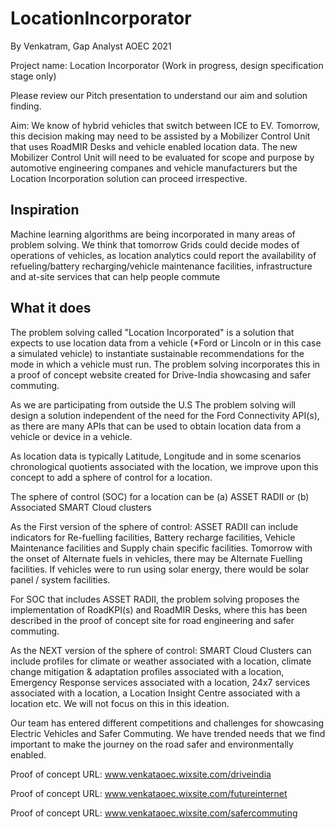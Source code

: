 # LocationIncorporator
By Venkatram, Gap Analyst AOEC 2021

Project name: Location Incorporator (Work in progress, design specification stage only)

Please review our Pitch presentation to understand our aim and solution finding.

Aim: We know of hybrid vehicles that switch between ICE to EV. Tomorrow, this decision making may need to be assisted by a Mobilizer Control Unit that uses RoadMIR Desks and vehicle enabled location data. The new Mobilizer Control Unit will need to be evaluated for scope and purpose by automotive engineering companes and vehicle manufacturers but the Location Incorporation solution can proceed irrespective.

## Inspiration
Machine learning algorithms are being incorporated in many areas of problem solving. We think that tomorrow Grids could decide modes of operations of vehicles, as location analytics could report the availability of refueling/battery recharging/vehicle maintenance facilities, infrastructure and at-site services that can help people commute 

## What it does
The problem solving called "Location Incorporated" is a solution that expects to use location data from a vehicle (*Ford or Lincoln or in this case a simulated vehicle) to instantiate sustainable recommendations for the mode in which a vehicle must run. The problem solving incorporates this in a proof of concept website created for Drive-India showcasing and safer commuting.

As we are participating from outside the U.S 
The problem solving will design a solution independent of the need for the Ford Connectivity API(s), as there are many APIs that can be used to obtain location data from a vehicle or device in a vehicle.

As location data is typically Latitude, Longitude and in some scenarios chronological quotients associated with the location, we improve upon this concept to add a sphere of control for a location.

The sphere of control (SOC) for a location can be (a) ASSET RADII or (b) Associated SMART Cloud clusters

As the First version of the sphere of control: ASSET RADII can include indicators for Re-fuelling facilities, Battery recharge facilities, Vehicle Maintenance facilities and Supply chain specific facilities. Tomorrow with the onset of Alternate fuels in vehicles, there may be Alternate Fuelling facilities. If vehicles were to run using solar energy, there would be solar panel / system facilities.

For SOC that includes ASSET RADII, the problem solving proposes the implementation of RoadKPI(s) and RoadMIR  Desks, where this has been described in the proof of concept site for road engineering and safer commuting.

As the NEXT version of the sphere of control: SMART Cloud Clusters can include profiles for climate or weather associated with a location, climate change mitigation & adaptation profiles associated with a location, Emergency Response services associated with a location, 24x7 services associated with a location, a Location Insight Centre associated with a location etc. We will not focus on this in this ideation.

Our team has entered different competitions and challenges for showcasing Electric Vehicles and Safer Commuting. We have trended needs that we find important to make the journey on the road safer and environmentally enabled.

Proof of concept URL: www.venkataoec.wixsite.com/driveindia

Proof of concept URL: www.venkataoec.wixsite.com/futureinternet

Proof of concept URL: www.venkataoec.wixsite.com/safercommuting


